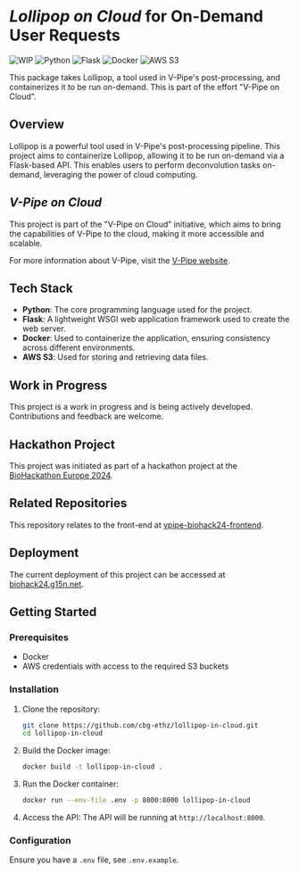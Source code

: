 # _Lollipop on Cloud_ for On-Demand User Requests

![WIP](https://img.shields.io/badge/status-WIP-yellow)
![Python](https://img.shields.io/badge/python-3.8%2B-blue)
![Flask](https://img.shields.io/badge/flask-2.0.1-blue)
![Docker](https://img.shields.io/badge/docker-19.03.12-blue)
![AWS S3](https://img.shields.io/badge/AWS%20S3-Cloud-orange)

This package takes Lollipop, a tool used in V-Pipe's post-processing, and containerizes it to be run on-demand. This is part of the effort "V-Pipe on Cloud".

## Overview

Lollipop is a powerful tool used in V-Pipe's post-processing pipeline. This project aims to containerize Lollipop, allowing it to be run on-demand via a Flask-based API. This enables users to perform deconvolution tasks on-demand, leveraging the power of cloud computing.

## _V-Pipe on Cloud_

This project is part of the "V-Pipe on Cloud" initiative, which aims to bring the capabilities of V-Pipe to the cloud, making it more accessible and scalable.

For more information about V-Pipe, visit the [V-Pipe website](https://cbg-ethz.github.io/V-pipe/).

## Tech Stack

- **Python**: The core programming language used for the project.
- **Flask**: A lightweight WSGI web application framework used to create the web server.
- **Docker**: Used to containerize the application, ensuring consistency across different environments.
- **AWS S3**: Used for storing and retrieving data files.

## Work in Progress

This project is a work in progress and is being actively developed. Contributions and feedback are welcome.

## Hackathon Project

This project was initiated as part of a hackathon project at the [BioHackathon Europe 2024](https://biohackathon-europe.org/).

## Related Repositories

This repository relates to the front-end at [vpipe-biohack24-frontend](https://github.com/cbg-ethz/vpipe-biohack24-frontend).

## Deployment

The current deployment of this project can be accessed at [biohack24.g15n.net](http://biohack24.g15n.net).

## Getting Started

### Prerequisites

- Docker
- AWS credentials with access to the required S3 buckets

### Installation

1. Clone the repository:
    ```sh
    git clone https://github.com/cbg-ethz/lollipop-in-cloud.git
    cd lollipop-in-cloud
    ```

2. Build the Docker image:
    ```sh
    docker build -t lollipop-in-cloud .
    ```

3. Run the Docker container:
    ```sh
    docker run --env-file .env -p 8000:8000 lollipop-in-cloud
    ```

4. Access the API:
    The API will be running at `http://localhost:8000`.

### Configuration

Ensure you have a `.env` file, see `.env.example`.
